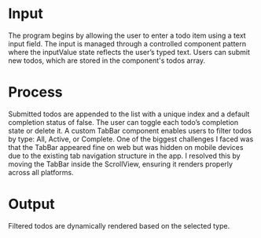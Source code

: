 # Input
The program begins by allowing the user to enter a todo item using a text input field. The input is managed through a controlled component pattern where the inputValue state reflects the user’s typed text. Users can submit new todos, which are stored in the component's todos array.

# Process
Submitted todos are appended to the list with a unique index and a default completion status of false. The user can toggle each todo’s completion state or delete it. A custom TabBar component enables users to filter todos by type: All, Active, or Complete. One of the biggest challenges I faced was that the TabBar appeared fine on web but was hidden on mobile devices due to the existing tab navigation structure in the app. I resolved this by moving the TabBar inside the ScrollView, ensuring it renders properly across all platforms.

# Output
Filtered todos are dynamically rendered based on the selected type.